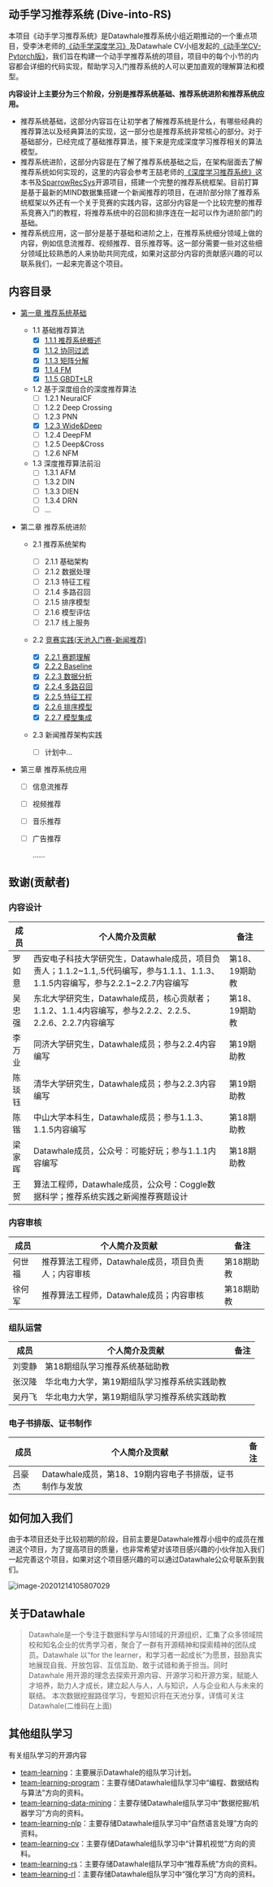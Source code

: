 ﻿## 动手学习推荐系统 (Dive-into-RS)

本项目《动手学习推荐系统》是Datawhale推荐系统小组近期推动的一个重点项目，受李沐老师的[《动手学深度学习》](https://zh.d2l.ai/)及Datawhale CV小组发起的[《动手学CV-Pytorch版》](https://github.com/datawhalechina/dive-into-cv-pytorch)，我们旨在构建一个动手学推荐系统的项目，项目中的每个小节的内容都会详细的代码实现，帮助学习入门推荐系统的人可以更加直观的理解算法和模型。



**内容设计上主要分为三个阶段，分别是推荐系统基础、推荐系统进阶和推荐系统应用。**

- 推荐系统基础，这部分内容旨在让初学者了解推荐系统是什么，有哪些经典的推荐算法以及经典算法的实现，这一部分也是推荐系统非常核心的部分。对于基础部分，已经完成了基础推荐算法，接下来是完成深度学习推荐相关的算法模型。
- 推荐系统进阶，这部分内容是在了解了推荐系统基础之后，在架构层面去了解推荐系统如何实现的，这里的内容会参考王喆老师的[《深度学习推荐系统》](https://book.douban.com/subject/35013197/)这本书及[SparrowRecSys](https://github.com/wzhe06/SparrowRecSys)开源项目，搭建一个完整的推荐系统框架。目前打算是基于最新的MIND数据集搭建一个新闻推荐的项目，在进阶部分除了推荐系统框架以外还有一个关于竞赛的实践内容，这部分内容是一个比较完整的推荐系竞赛入门的教程，将推荐系统中的召回和排序连在一起可以作为进阶部门的基础。
- 推荐系统应用，这一部分是基于基础和进阶之上，在推荐系统细分领域上做的内容，例如信息流推荐、视频推荐、音乐推荐等。这一部分需要一些对这些细分领域比较熟悉的人来协助共同完成，如果对这部分内容的贡献感兴趣的可以联系我们，一起来完善这个项目。



## 内容目录

- [第一章 推荐系统基础](https://github.com/datawhalechina/team-learning-rs/tree/master/RecommendationSystemFundamentals)
  
  - 1.1 基础推荐算法
    - [x] [1.1.1 推荐系统概述](https://github.com/datawhalechina/team-learning-rs/blob/master/RecommendationSystemFundamentals/01%20%E6%A6%82%E8%BF%B0.md)
    - [x] [1.1.2 协同过滤](https://github.com/datawhalechina/team-learning-rs/blob/master/RecommendationSystemFundamentals/02%20%E5%8D%8F%E5%90%8C%E8%BF%87%E6%BB%A4.md)
    - [x] [1.1.3 矩阵分解](https://github.com/datawhalechina/team-learning-rs/blob/master/RecommendationSystemFundamentals/03%20%E7%9F%A9%E9%98%B5%E5%88%86%E8%A7%A3.md)
    - [x] [1.1.4 FM](https://github.com/datawhalechina/team-learning-rs/blob/master/RecommendationSystemFundamentals/04%20FM.md)
    - [x] [1.1.5 GBDT+LR](https://github.com/datawhalechina/team-learning-rs/blob/master/RecommendationSystemFundamentals/06%20GBDT%2BLR.md)
  - 1.2 基于深度组合的深度推荐算法
    - [ ] 1.2.1 NeuralCF
    - [ ] 1.2.2 Deep Crossing
    - [ ] 1.2.3 PNN
    - [x] [1.2.3 Wide&Deep](https://github.com/datawhalechina/team-learning-rs/blob/master/RecommendationSystemFundamentals/05%20Wide%26Deep.md)
    - [ ] 1.2.4 DeepFM
    - [ ] 1.2.5 Deep&Cross
    - [ ] 1.2.6 NFM
  - 1.3 深度推荐算法前沿
    - [ ] 1.3.1 AFM
    - [ ] 1.3.2 DIN
    - [ ] 1.3.3 DIEN
    - [ ] 1.3.4 DRN
    - [ ] ...
  
- 第二章 推荐系统进阶

  - 2.1 推荐系统架构

    - [ ] 2.1.1 基础架构
    - [ ] 2.1.2 数据处理
    - [ ] 2.1.3 特征工程
    - [ ] 2.1.4 多路召回
    - [ ] 2.1.5 排序模型
    - [ ] 2.1.6 模型评估
    - [ ] 2.1.7 线上服务
  - 2.2 [竞赛实践(天池入门赛-新闻推荐)](https://github.com/datawhalechina/team-learning-rs/tree/master/RecommandNews)
  
    - [x] [2.2.1 赛题理解](https://github.com/datawhalechina/team-learning-rs/blob/master/RecommandNews/%E8%B5%9B%E9%A2%98%E7%90%86%E8%A7%A3%2BBaseline.ipynb)
    - [x] [2.2.2 Baseline](https://github.com/datawhalechina/team-learning-rs/blob/master/RecommandNews/%E8%B5%9B%E9%A2%98%E7%90%86%E8%A7%A3%2BBaseline.ipynb)
    - [x] [2.2.3 数据分析](https://github.com/datawhalechina/team-learning-rs/blob/master/RecommandNews/%E6%95%B0%E6%8D%AE%E5%88%86%E6%9E%90.ipynb)
    - [x] [2.2.4 多路召回](https://github.com/datawhalechina/team-learning-rs/blob/master/RecommandNews/%E5%A4%9A%E8%B7%AF%E5%8F%AC%E5%9B%9E.ipynb)
    - [x] [2.2.5 特征工程](https://github.com/datawhalechina/team-learning-rs/blob/master/RecommandNews/%E7%89%B9%E5%BE%81%E5%B7%A5%E7%A8%8B.ipynb)
    - [x] [2.2.6 排序模型](https://github.com/datawhalechina/team-learning-rs/blob/master/RecommandNews/%E6%8E%92%E5%BA%8F%E6%A8%A1%E5%9E%8B%2B%E6%A8%A1%E5%9E%8B%E8%9E%8D%E5%90%88.ipynb)
    - [x] [2.2.7 模型集成](https://github.com/datawhalechina/team-learning-rs/blob/master/RecommandNews/%E6%8E%92%E5%BA%8F%E6%A8%A1%E5%9E%8B%2B%E6%A8%A1%E5%9E%8B%E8%9E%8D%E5%90%88.ipynb)
  - 2.3 新闻推荐架构实践
    - [ ] 计划中...
  
- 第三章 推荐系统应用

  - [ ] 信息流推荐
  
  - [ ] 视频推荐
  
  - [ ] 音乐推荐
    
  - [ ] 广告推荐
    
    ......
    





## 致谢(贡献者)

### 内容设计

| 成员   | 个人简介及贡献                                               | 备注           |
| ------ | ------------------------------------------------------------ | -------------- |
| 罗如意 | 西安电子科技大学研究生，Datawhale成员，项目负责人；1.1.2~1.1,.5代码编写，参与1.1.1、1.1.3、1.1.5内容编写，参与2.2.1~2.2.7内容编写 | 第18、19期助教 |
| 吴忠强 | 东北大学研究生，Datawhale成员，核心贡献者；1.1.2、1.1.4内容编写，参与2.2.2、2.2.5、2.2.6、2.2.7内容编写 | 第18、19期助教 |
| 李万业 | 同济大学研究生，Datawhale成员；参与2.2.4内容编写             | 第19期助教     |
| 陈琰钰 | 清华大学研究生，Datawhale成员；参与2.2.3内容编写             | 第19期助教     |
| 陈锴   | 中山大学本科生，Datawhale成员；参与1.1.3、1.1.5内容编写      | 第18期助教     |
| 梁家晖 | Datawhale成员，公众号：可能好玩；参与1.1.1内容编写           | 第18期助教     |
| 王贺   | 算法工程师，Datawhale成员，公众号：Coggle数据科学；推荐系统实践之新闻推荐赛题设计 |                |

### 内容审核

| 成员   | 个人简介及贡献                                      | 备注       |
| ------ | --------------------------------------------------- | ---------- |
| 何世福 | 推荐算法工程师，Datawhale成员，项目负责人；内容审核 | 第18期助教 |
| 徐何军 | 推荐算法工程师，Datawhale成员；内容审核             | 第18期助教 |

### 组队运营

| 成员   | 个人简介及贡献                               | 备注 |
| ------ | -------------------------------------------- | ---- |
| 刘雯静 | 第18期组队学习推荐系统基础助教               |      |
| 张汉隆 | 华北电力大学，第19期组队学习推荐系统实践助教 |      |
| 吴丹飞 | 华北电力大学，第19期组队学习推荐系统实践助教 |      |

### 电子书排版、证书制作

| 成员   | 个人简介及贡献                                          | 备注 |
| ------ | ------------------------------------------------------- | ---- |
| 吕豪杰 | Datawhale成员，第18、19期内容电子书排版，证书制作与发放 |      |



## 如何加入我们

由于本项目还处于比较初期的阶段，目前主要是Datawhale推荐小组中的成员在推进这个项目，为了提高项目的质量，也非常希望对该项目感兴趣的小伙伴加入我们一起完善这个项目，如果对这个项目感兴趣的可以通过Datawhale公众号联系到我们。

![image-20201214105807029](http://ryluo.oss-cn-chengdu.aliyuncs.com/abc/image-20201214105807029.png)

## 关于Datawhale

> Datawhale是一个专注于数据科学与AI领域的开源组织，汇集了众多领域院校和知名企业的优秀学习者，聚合了一群有开源精神和探索精神的团队成员。Datawhale 以“for the learner，和学习者一起成长”为愿景，鼓励真实地展现自我、开放包容、互信互助、敢于试错和勇于担当。同时 Datawhale 用开源的理念去探索开源内容、开源学习和开源方案，赋能人才培养，助力人才成长，建立起人与人，人与知识，人与企业和人与未来的联结。 本次数据挖掘路径学习，专题知识将在天池分享，详情可关注Datawhale(二维码在上面)



## 其他组队学习

有关组队学习的开源内容

- [team-learning](https://github.com/datawhalechina/team-learning)：主要展示Datawhale的组队学习计划。
- [team-learning-program](https://github.com/datawhalechina/team-learning-program)：主要存储Datawhale组队学习中“编程、数据结构与算法”方向的资料。
- [team-learning-data-mining](https://github.com/datawhalechina/team-learning-data-mining)：主要存储Datawhale组队学习中“数据挖掘/机器学习”方向的资料。
- [team-learning-nlp](https://github.com/datawhalechina/team-learning-nlp)：主要存储Datawhale组队学习中“自然语言处理”方向的资料。
- [team-learning-cv](https://github.com/datawhalechina/team-learning-cv)：主要存储Datawhale组队学习中“计算机视觉”方向的资料。
- [team-learning-rs](https://github.com/datawhalechina/team-learning-rs)：主要存储Datawhale组队学习中“推荐系统”方向的资料。
- [team-learning-rl](https://github.com/datawhalechina/team-learning-rl)：主要存储Datawhale组队学习中“强化学习”方向的资料。


